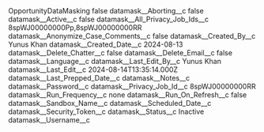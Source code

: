 <?xml version="1.0" encoding="UTF-8"?>
<CustomMetadata xmlns="http://soap.sforce.com/2006/04/metadata" xmlns:xsi="http://www.w3.org/2001/XMLSchema-instance" xmlns:xsd="http://www.w3.org/2001/XMLSchema">
    <label>OpportunityDataMasking</label>
    <protected>false</protected>
    <values>
        <field>datamask__Aborting__c</field>
        <value xsi:type="xsd:boolean">false</value>
    </values>
    <values>
        <field>datamask__Active__c</field>
        <value xsi:type="xsd:boolean">false</value>
    </values>
    <values>
        <field>datamask__All_Privacy_Job_Ids__c</field>
        <value xsi:type="xsd:string">8spWJ00000000Pp,8spWJ00000000RR</value>
    </values>
    <values>
        <field>datamask__Anonymize_Case_Comments__c</field>
        <value xsi:type="xsd:boolean">false</value>
    </values>
    <values>
        <field>datamask__Created_By__c</field>
        <value xsi:type="xsd:string">Yunus Khan</value>
    </values>
    <values>
        <field>datamask__Created_Date__c</field>
        <value xsi:type="xsd:date">2024-08-13</value>
    </values>
    <values>
        <field>datamask__Delete_Chatter__c</field>
        <value xsi:type="xsd:boolean">false</value>
    </values>
    <values>
        <field>datamask__Delete_Email__c</field>
        <value xsi:type="xsd:boolean">false</value>
    </values>
    <values>
        <field>datamask__Language__c</field>
        <value xsi:nil="true"/>
    </values>
    <values>
        <field>datamask__Last_Edit_By__c</field>
        <value xsi:type="xsd:string">Yunus Khan</value>
    </values>
    <values>
        <field>datamask__Last_Edit__c</field>
        <value xsi:type="xsd:dateTime">2024-08-14T13:35:14.000Z</value>
    </values>
    <values>
        <field>datamask__Last_Prepped_Date__c</field>
        <value xsi:nil="true"/>
    </values>
    <values>
        <field>datamask__Notes__c</field>
        <value xsi:nil="true"/>
    </values>
    <values>
        <field>datamask__Password__c</field>
        <value xsi:nil="true"/>
    </values>
    <values>
        <field>datamask__Privacy_Job_Id__c</field>
        <value xsi:type="xsd:string">8spWJ00000000RR</value>
    </values>
    <values>
        <field>datamask__Run_Frequency__c</field>
        <value xsi:type="xsd:string">none</value>
    </values>
    <values>
        <field>datamask__Run_On_Refresh__c</field>
        <value xsi:type="xsd:boolean">false</value>
    </values>
    <values>
        <field>datamask__Sandbox_Name__c</field>
        <value xsi:nil="true"/>
    </values>
    <values>
        <field>datamask__Scheduled_Date__c</field>
        <value xsi:nil="true"/>
    </values>
    <values>
        <field>datamask__Security_Token__c</field>
        <value xsi:nil="true"/>
    </values>
    <values>
        <field>datamask__Status__c</field>
        <value xsi:type="xsd:string">Inactive</value>
    </values>
    <values>
        <field>datamask__Username__c</field>
        <value xsi:nil="true"/>
    </values>
</CustomMetadata>
